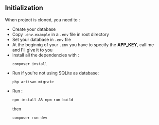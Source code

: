 ## Initialization

When project is cloned, you need to :
- Create your database 
- Copy ``.env.example`` in a ``.env`` file in root directory
- Set your database in ``.env`` file
- At the beginnig of your ``.env`` you have to specify the **APP_KEY**, call me and I'll give it to you
- Install all the dependencies with :
    ```
    composer install
    ```
- Run if you're not using SQLite as database:
    ```
    php artisan migrate
    ```
- Run :
    ```
    npm install && npm run build
    ```
    then 
    ```
    composer run dev
    ```